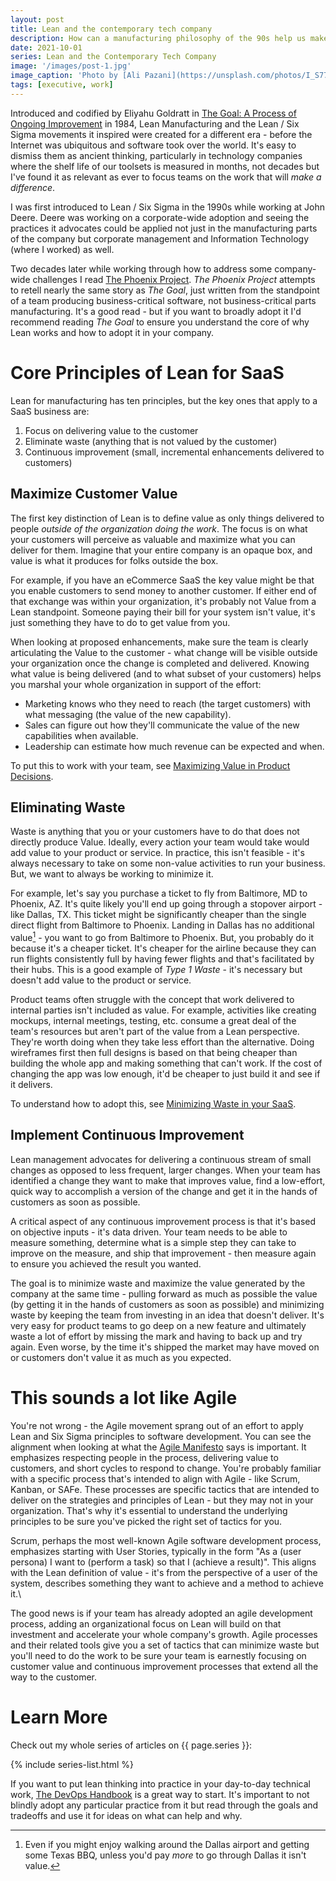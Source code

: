 ```yaml
---
layout: post
title: Lean and the contemporary tech company
description: How can a manufacturing philosophy of the 90s help us make a great technology company today?
date: 2021-10-01
series: Lean and the Contemporary Tech Company
image: '/images/post-1.jpg'
image_caption: 'Photo by [Ali Pazani](https://unsplash.com/photos/I_S774RnI3g) on [Unsplash](https://unsplash.com/)'
tags: [executive, work]
---
```


Introduced and codified by Eliyahu Goldratt in [The Goal: A Process of Ongoing Improvement](https://a.co/d/5S873wu) in 1984, Lean Manufacturing and the Lean / Six Sigma movements it inspired were created for a different era - before the Internet was ubiquitous and software took over the world.  It's easy to dismiss them as ancient thinking, particularly in technology companies where the shelf life of our toolsets is measured in months, not decades but I've found it as relevant as ever to focus teams on the work that will _make a difference_. 

I was first introduced to Lean / Six Sigma in the 1990s while working at John Deere.  Deere was working on a corporate-wide adoption and seeing the practices it advocates could be applied not just in the manufacturing parts of the company but corporate management and Information Technology (where I worked) as well.

Two decades later while working through how to address some company-wide challenges I read [The Phoenix Project](https://a.co/d/5ZsSk8o).  _The Phoenix Project_ attempts to retell nearly the same story as _The Goal_, just written from the standpoint of a team producing business-critical software, not business-critical parts manufacturing.  It's a good read - but if you want to broadly adopt it I'd recommend reading _The Goal_ to ensure you understand the core of why Lean works and how to adopt it in your company.

# Core Principles of Lean for SaaS

Lean for manufacturing has ten principles, but the key ones that apply to a SaaS business are:

1. Focus on delivering value to the customer
2. Eliminate waste (anything that is not valued by the customer)
3. Continuous improvement (small, incremental enhancements delivered to customers)

## Maximize Customer Value

The first key distinction of Lean is to define value as only things delivered to people _outside of the organization doing the work_.  The focus is on what your customers will perceive as valuable and maximize what you can deliver for them.  Imagine that your entire company is an opaque box, and value is what it produces for folks outside the box.  

For example, if you have an eCommerce SaaS the key value might be that you enable customers to send money to another customer.  If either end of that exchange was within your organization, it's probably not Value from a Lean standpoint.  Someone paying their bill for your system isn't value, it's just something they have to do to get value from you.

When looking at proposed enhancements, make sure the team is clearly articulating the Value to the customer - what change will be visible outside your organization once the change is completed and delivered.  Knowing what value is being delivered (and to what subset of your customers) helps you marshal your whole organization in support of the effort:

* Marketing knows who they need to reach (the target customers) with what messaging (the value of the new capability).
* Sales can figure out how they'll communicate the value of the new capabilities when available.
* Leadership can estimate how much revenue can be expected and when.

To put this to work with your team, see [Maximizing Value in Product Decisions](using-lean-value-to-make-great-product-decisions).

## Eliminating Waste

Waste is anything that you or your customers have to do that does not directly produce Value.  Ideally, every action your team would take would add value to your product or service.  In practice, this isn't feasible - it's always necessary to take on some non-value activities to run your business. But, we want to always be working to minimize it.

For example, let's say you purchase a ticket to fly from Baltimore, MD to Phoenix, AZ. It's quite likely you'll end up going through a stopover airport - like Dallas, TX.  This ticket might be significantly cheaper than the single direct flight from Baltimore to Phoenix.  Landing in Dallas has no additional value[^1] - you want to go from Baltimore to Phoenix.  But, you probably do it because it's a cheaper ticket.  It's cheaper for the airline because they can run flights consistently full by having fewer flights and that's facilitated by their hubs.  This is a good example of _Type 1 Waste_ - it's necessary but doesn't add value to the product or service.

Product teams often struggle with the concept that work delivered to internal parties isn't included as value. For example, activities like creating mockups, internal meetings, testing, etc. consume a great deal of the team's resources but aren't part of the value from a Lean perspective.  They're worth doing when they take less effort than the alternative.  Doing wireframes first then full designs is based on that being cheaper than building the whole app and making something that can't work.  If the cost of changing the app was low enough, it'd be cheaper to just build it and see if it delivers.

To understand how to adopt this, see [Minimizing Waste in your SaaS](minimizing-waste-in-your-saas).

## Implement Continuous Improvement

Lean management advocates for delivering a continuous stream of small changes as opposed to less frequent, larger changes.  When your team has identified a change they want to make that improves value, find a low-effort, quick way to accomplish a version of the change and get it in the hands of customers as soon as possible.

A critical aspect of any continuous improvement process is that it's based on objective inputs - it's data driven. Your team needs to be able to measure something, determine what is a simple step they can take to improve on the measure, and ship that improvement - then measure again to ensure you achieved the result you wanted.

The goal is to minimize waste and maximize the value generated by the company at the same time - pulling forward as much as possible the value (by getting it in the hands of customers as soon as possible) and minimizing waste by keeping the team from investing in an idea that doesn't deliver. It's very easy for product teams to go deep on a new feature and ultimately waste a lot of effort by missing the mark and having to back up and try again. Even worse, by the time it's shipped the market may have moved on or customers don't value it as much as you expected.

# This sounds a lot like Agile

You're not wrong - the Agile movement sprang out of an effort to apply Lean and Six Sigma principles to software development.  You can see the alignment when looking at what the [Agile Manifesto](https://agilemanifesto.org/) says is important.  It emphasizes respecting people in the process, delivering value to customers, and short cycles to respond to change.  You're probably familiar with a specific process that's intended to align with Agile - like Scrum, Kanban, or SAFe.  These processes are specific tactics that are intended to deliver on the strategies and principles of Lean - but they may not in your organization.  That's why it's essential to understand the underlying principles to be sure you've picked the right set of tactics for you.

Scrum, perhaps the most well-known Agile software development process, emphasizes starting with User Stories, typically in the form "As a (user persona) I want to (perform a task) so that I (achieve a result)".  This aligns with the Lean definition of value - it's from the perspective of a user of the system, describes something they want to achieve and a method to achieve it.\

The good news is if your team has already adopted an agile development process, adding an organizational focus on Lean will build on that investment and accelerate your whole company's growth.  Agile processes and their related tools give you a set of tactics that can minimize waste but you'll need to do the work to be sure your team is earnestly focusing on customer value and continuous improvement processes that extend all the way to the customer.

# Learn More

Check out my whole series of articles on {{ page.series }}:

{% include series-list.html %}

If you want to put lean thinking into practice in your day-to-day technical work, [The DevOps Handbook](https://a.co/d/9lBeOaZ) is a great way to start.  It's important to not blindly adopt any particular practice from it but read through the goals and tradeoffs and use it for ideas on what can help and why.

[^1]: Even if you might enjoy walking around the Dallas airport and getting some Texas BBQ, unless you'd pay _more_ to go through Dallas it isn't value.